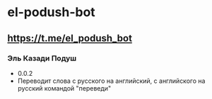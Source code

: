 # el-podush-bot
## https://t.me/el_podush_bot

### Эль Казади Подуш
* 0.0.2
* Переводит слова с русского на английский, с английского на русский командой "переведи"